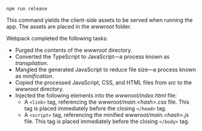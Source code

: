 ```console
npm run release
```

This command yields the client-side assets to be served when running the app. The assets are placed in the *wwwroot* folder.

Webpack completed the following tasks:

* Purged the contents of the *wwwroot* directory.
* Converted the TypeScript to JavaScript&mdash;a process known as *transpilation*.
* Mangled the generated JavaScript to reduce file size&mdash;a process known as *minification*.
* Copied the processed JavaScript, CSS, and HTML files from *src* to the *wwwroot* directory.
* Injected the following elements into the *wwwroot/index.html* file:
    * A `<link>` tag, referencing the *wwwroot/main.\<hash\>.css* file. This tag is placed immediately before the closing `</head>` tag.
    * A `<script>` tag, referencing the minified *wwwroot/main.\<hash\>.js* file. This tag is placed immediately before the closing `</body>` tag.
